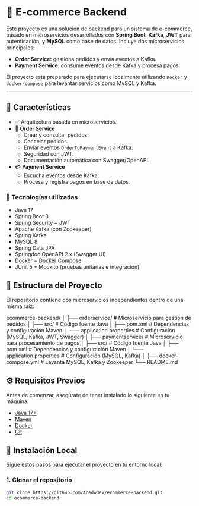 # 🛒 E-commerce Backend

Este proyecto es una solución de backend para un sistema de e-commerce, basado en microservicios desarrollados con **Spring Boot**, **Kafka**, **JWT** para autenticación, y **MySQL** como base de datos. Incluye dos microservicios principales:

- **Order Service:** gestiona pedidos y envía eventos a Kafka.
- **Payment Service:** consume eventos desde Kafka y procesa pagos.

El proyecto está preparado para ejecutarse localmente utilizando `Docker` y `docker-compose` para levantar servicios como MySQL y Kafka.

---

## 🚀 Características

- ✅ Arquitectura basada en microservicios.
- 🛒 **Order Service**
  - Crear y consultar pedidos.
  - Cancelar pedidos.
  - Enviar eventos `OrderToPaymentEvent` a Kafka.
  - Seguridad con JWT.
  - Documentación automática con Swagger/OpenAPI.
- 💳 **Payment Service**
  - Escucha eventos desde Kafka.
  - Procesa y registra pagos en base de datos.

### 🔧 Tecnologías utilizadas

- Java 17
- Spring Boot 3
- Spring Security + JWT
- Apache Kafka (con Zookeeper)
- Spring Kafka
- MySQL 8
- Spring Data JPA
- Springdoc OpenAPI 2.x (Swagger UI)
- Docker + Docker Compose
- JUnit 5 + Mockito (pruebas unitarias e integración)

## 📁 Estructura del Proyecto

El repositorio contiene dos microservicios independientes dentro de una misma raíz:

ecommerce-backend/
│
├── orderservice/ # Microservicio para gestión de pedidos
│ ├── src/ # Código fuente Java
│ ├── pom.xml # Dependencias y configuración Maven
│ └── application.properties # Configuración (MySQL, Kafka, JWT, Swagger)
│
├── paymentservice/ # Microservicio para procesamiento de pagos
│ ├── src/ # Código fuente Java
│ ├── pom.xml # Dependencias y configuración Maven
│ └── application.properties # Configuración (MySQL, Kafka)
│
├── docker-compose.yml # Levanta MySQL, Kafka y Zookeeper
└── README.md


## ⚙️ Requisitos Previos

Antes de comenzar, asegúrate de tener instalado lo siguiente en tu máquina:

- [Java 17+](https://adoptopenjdk.net/)
- [Maven](https://maven.apache.org/download.cgi)
- [Docker](https://www.docker.com/products/docker-desktop)
- [Git](https://git-scm.com/)

## 🚀 Instalación Local

Sigue estos pasos para ejecutar el proyecto en tu entorno local:

### 1. Clonar el repositorio

```bash
git clone https://github.com/Acedwdev/ecommerce-backend.git
cd ecommerce-backend

